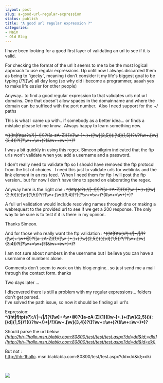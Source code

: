 ```yaml
---
layout: post
slug: a-good-url-regular-expression
status: publish
title: "A good url regular expression ?"
categories:
- Main
- Old Blog
---
```


I have been looking for a good first layer of validating an url to see if it is valid.




For checking the format of the url it seems to me to be the most logical approach to use regular expressions. Up until now I always discarded them as being to “geeky”, meaning i don't consider it my life's biggest goal to be typing (/?[]\w) all day long (so why did i become a programmer, aaaah yes to make life easier for other people)




Anyway.. to find a good regular expression to that validates urls not url domains. One that doesn't allow spaces in the domainname and where the domain can be suffixed with the port number.  Also I need support for the ~/ paths




This is what I came up with.. if somebody as a better idea... or finds a mistake please let me know.. Always happy to learn something new.




<strike>^(((ht|f)tps?\:\/\/)|~/|/)?([a-zA-Z]{1}([\w\-]+\.)+([\w]{2,5})(:[\d]{1,5})?)/?(\w+\.[\w]{3,4})?((\?\w+=\w+)?(&\w+=\w+)*)?</strike>




I was a bit quickly in using this regex. Simeon pilgrim indicated that the ftp urls won't validate when you add a username and a password.  




I don't really need to validate ftp so I should have removed the ftp protocol from the list of choices.  I need this just to validate urls for weblinks and the link element in an rss feed.  When I need them for ftp I will post the ftp version.. but for now I don't have time to spend on elaborating the regex.




Anyway here is the right one : <strike>^(http(s?)\:\/\/|~/|/)?([a-zA-Z]{1}([\w\-]+\.)+([\w]{2,5}))(:[\d]{1,5})?/?(\w+\.[\w]{3,4})?((\?\w+=\w+)?(&\w+=\w+)*)?</strike>




A full url validation would include resolving names through dns or making a webrequest to the provided url to see if we get a 200 response. The only way to be sure is to test if it is there in my opinion.




Thanks Simeon.




And for those who really want the ftp validation : <strike>^((ht|f)tp(s?)\:\/\/|~/|/)?([\w]+:\w+@)?([a-zA-Z]{1}([\w\-]+\.)+([\w]{2,5}))(:[\d]{1,5})?/?(\w+\.[\w]{3,4})?((\?\w+=\w+)?(&\w+=\w+)*)?</strike>




I am not sure about numbers in the username but I believe you can have a username of numbers alone.




Comments don't seem to work on this blog engine.. so just send me a mail through the contact form. thanks




Two days later ...




I discovered there is still a problem with my regular expressions... folders don't get parsed.  
I've solved the path issue, so now it should be finding all url's




Expression:  
**^((ht|f)tp(s?)\:\/\/|~/|/)?([\w]+:\w+@)?([a-zA-Z]{1}([\w\-]+\.)+([\w]{2,5}))(:[\d]{1,5})?((/?\w+/)+|/?)(\w+\.[\w]{3,4})?((\?\w+=\w+)?(&\w+=\w+)*)?**




Should parse the url below  
_[http://hh-1hallo.msn.blabla.com:80800/test/test/test.aspx?dd=dd&id;=dki](http://hh-1hallo.msn.blabla.com:80800/test/test/test.aspx?dd=dd&id=dki)_




But not :  
[http://hh-1hallo](http://hh-1hallo). msn.blablabla.com:80800/test/test.aspx?dd=dd&id;=dki




 

[![](http://www.pheedo.com/img.phdo?s=ws-58bab757b1982e63240738f517c2db883329859)](http://www.pheedo.com/click.phdo?s=ws-58bab757b1982e63240738f517c2db883329859)

